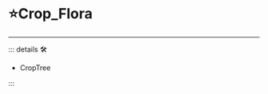 # ⭐<labos>Crop_Flora</labos>

---

<!-- =================================================== -->
<!-- =================================================== -->
<!-- =================================================== -->
<!-- =================================================== -->
<!-- =================================================== -->
::: details 🛠

- CropTree

:::
